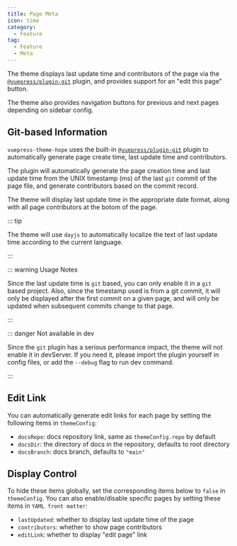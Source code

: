 ```yaml
---
title: Page Meta
icon: time
category:
  - Feature
tag:
  - Feature
  - Meta
---
```


The theme displays last update time and contributors of the page via the [`@vuepress/plugin-git`][git] plugin, and provides support for an "edit this page" button.

The theme also provides navigation buttons for previous and next pages depending on sidebar config.

<!-- more -->

## Git-based Information

`vuepress-theme-hope` uses the built-in [`@vuepress/plugin-git`][git] plugin to automatically generate page create time, last update time and contributors.

The plugin will automatically generate the page creation time and last update time from the UNIX timestamp (ms) of the last `git` commit of the page file, and generate contributors based on the commit record.

The theme will display last update time in the appropriate date format, along with all page contributors at the botom of the page.

::: tip

The theme will use `dayjs` to automatically localize the text of last update time according to the current language.

:::

::: warning Usage Notes

Since the last update time is `git` based, you can only enable it in a `git` based project. Also, since the timestamp used is from a git commit, it will only be displayed after the first commit on a given page, and will only be updated when subsequent commits change to that page.

:::

::: danger Not available in dev

Since the `git` plugin has a serious performance impact, the theme will not enable it in devServer. If you need it, please import the plugin yourself in config files, or add the `--debug` flag to run dev command.

:::

## Edit Link

You can automatically generate edit links for each page by setting the following items in `themeConfig`:

- `docsRepo`: docs repository link, same as `themeConfig.repo` by default
- `docsDir`: the directory of docs in the repository, defaults to root directory
- `docsBranch`: docs branch, defaults to `"main"`

## Display Control

To hide these items globally, set the corresponding items below to `false` in `themeConfig`. You can also enable/disable specific pages by setting these items in `YAML front matter`:

- `lastUpdated`: whether to display last update time of the page
- `contributors`: whether to show page contributors
- `editLink`: whether to display "edit page" link

[git]: https://v2.vuepress.vuejs.org/reference/plugin/git.html
